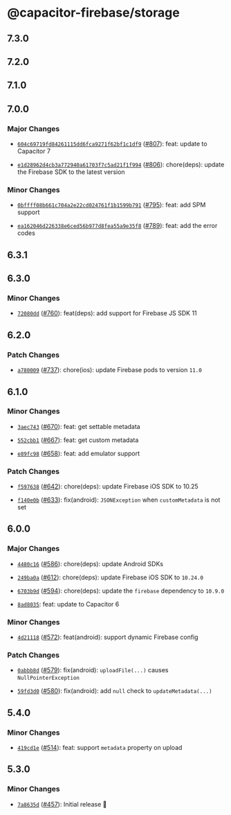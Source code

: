 # @capacitor-firebase/storage

## 7.3.0

## 7.2.0

## 7.1.0

## 7.0.0

### Major Changes

- [`604c69719fd84261115dd6fca9271f62bf1c1df9`](https://github.com/capawesome-team/capacitor-firebase/commit/604c69719fd84261115dd6fca9271f62bf1c1df9) ([#807](https://github.com/capawesome-team/capacitor-firebase/pull/807)): feat: update to Capacitor 7

- [`e1d28962d4cb3a772940a61703f7c5ad21f1f994`](https://github.com/capawesome-team/capacitor-firebase/commit/e1d28962d4cb3a772940a61703f7c5ad21f1f994) ([#806](https://github.com/capawesome-team/capacitor-firebase/pull/806)): chore(deps): update the Firebase SDK to the latest version

### Minor Changes

- [`0bffff08b661c704a2e22cd024761f1b1599b791`](https://github.com/capawesome-team/capacitor-firebase/commit/0bffff08b661c704a2e22cd024761f1b1599b791) ([#795](https://github.com/capawesome-team/capacitor-firebase/pull/795)): feat: add SPM support

- [`ea162046d226338e6ced56b977d8fea55a9e35f8`](https://github.com/capawesome-team/capacitor-firebase/commit/ea162046d226338e6ced56b977d8fea55a9e35f8) ([#789](https://github.com/capawesome-team/capacitor-firebase/pull/789)): feat: add the error codes

## 6.3.1

## 6.3.0

### Minor Changes

- [`72080dd`](https://github.com/capawesome-team/capacitor-firebase/commit/72080dd8d9cb6e730fc83897b49a33f7376b9799) ([#760](https://github.com/capawesome-team/capacitor-firebase/pull/760)): feat(deps): add support for Firebase JS SDK 11

## 6.2.0

### Patch Changes

- [`a780009`](https://github.com/capawesome-team/capacitor-firebase/commit/a78000908c82e4b7520ae92eb6aeb6850429c12e) ([#737](https://github.com/capawesome-team/capacitor-firebase/pull/737)): chore(ios): update Firebase pods to version `11.0`

## 6.1.0

### Minor Changes

- [`3aec743`](https://github.com/capawesome-team/capacitor-firebase/commit/3aec743122e21aa85fa0647df9eef8d42224ada9) ([#670](https://github.com/capawesome-team/capacitor-firebase/pull/670)): feat: get settable metadata

* [`552cbb1`](https://github.com/capawesome-team/capacitor-firebase/commit/552cbb1320b0fe7706850999fd18fcff50aea133) ([#667](https://github.com/capawesome-team/capacitor-firebase/pull/667)): feat: get custom metadata

- [`e89fc98`](https://github.com/capawesome-team/capacitor-firebase/commit/e89fc989f0d52f92414c191dbc4edc3ddacde5eb) ([#658](https://github.com/capawesome-team/capacitor-firebase/pull/658)): feat: add emulator support

### Patch Changes

- [`f597638`](https://github.com/capawesome-team/capacitor-firebase/commit/f597638391c41d8990e1e3d5a7fd5a897fe12337) ([#642](https://github.com/capawesome-team/capacitor-firebase/pull/642)): chore(deps): update Firebase iOS SDK to 10.25

* [`f140e0b`](https://github.com/capawesome-team/capacitor-firebase/commit/f140e0be0f56d8bb0ba9d0b7de9e1809a950bbf1) ([#633](https://github.com/capawesome-team/capacitor-firebase/pull/633)): fix(android): `JSONException` when `customMetadata` is not set

## 6.0.0

### Major Changes

- [`4480c16`](https://github.com/capawesome-team/capacitor-firebase/commit/4480c16c6bdbcac6e393bdecafd2d37b669fdda3) ([#586](https://github.com/capawesome-team/capacitor-firebase/pull/586)): chore(deps): update Android SDKs

* [`249ba0a`](https://github.com/capawesome-team/capacitor-firebase/commit/249ba0ab9f28a9cc372c018476a0d49b85b4bb76) ([#612](https://github.com/capawesome-team/capacitor-firebase/pull/612)): chore(deps): update Firebase iOS SDK to `10.24.0`

- [`6703b9d`](https://github.com/capawesome-team/capacitor-firebase/commit/6703b9d8e2e2ee7fb1260f0eac90f02963af0944) ([#594](https://github.com/capawesome-team/capacitor-firebase/pull/594)): chore(deps): update the `firebase` dependency to `10.9.0`

* [`8ad8035`](https://github.com/capawesome-team/capacitor-firebase/commit/8ad8035747761d45254fc75e79de34bfd9fc3421): feat: update to Capacitor 6

### Minor Changes

- [`4d21118`](https://github.com/capawesome-team/capacitor-firebase/commit/4d2111872d1b08e12d7a111d0516912f5f957238) ([#572](https://github.com/capawesome-team/capacitor-firebase/pull/572)): feat(android): support dynamic Firebase config

### Patch Changes

- [`0abbb8d`](https://github.com/capawesome-team/capacitor-firebase/commit/0abbb8d74afc52789cab38b6de3f9436dad9d1ae) ([#579](https://github.com/capawesome-team/capacitor-firebase/pull/579)): fix(android): `uploadFile(...)` causes `NullPointerException`

* [`59fd3d0`](https://github.com/capawesome-team/capacitor-firebase/commit/59fd3d015222c63310e87fbbd792a7a2f7217ea2) ([#580](https://github.com/capawesome-team/capacitor-firebase/pull/580)): fix(android): add `null` check to `updateMetadata(...)`

## 5.4.0

### Minor Changes

- [`419cd1e`](https://github.com/capawesome-team/capacitor-firebase/commit/419cd1e9671c930c191f41965e79b6ad16e177d2) ([#514](https://github.com/capawesome-team/capacitor-firebase/pull/514)): feat: support `metadata` property on upload

## 5.3.0

### Minor Changes

- [`7a8635d`](https://github.com/capawesome-team/capacitor-firebase/commit/7a8635d5aa47925e5b6d84d1ce4f3d47c9040a25) ([#457](https://github.com/capawesome-team/capacitor-firebase/pull/457)): Initial release 🎉
